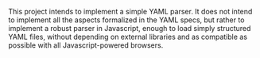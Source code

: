This project intends to implement a simple YAML parser. It does not intend to implement all the aspects formalized in the YAML specs, but rather to implement a robust parser in Javascript, enough to load simply structured YAML files, without depending on external libraries and as compatible as possible with all Javascript-powered browsers.